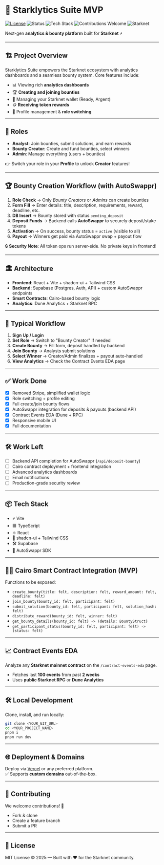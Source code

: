 
# 🚀 Starklytics Suite MVP

[![License](https://img.shields.io/badge/license-MIT-green.svg)](./LICENSE)
![Status](https://img.shields.io/badge/status-MVP-blue)
![Tech Stack](https://img.shields.io/badge/stack-React%20%7C%20Vite%20%7C%20Supabase%20%7C%20Cairo-purple)
![Contributions Welcome](https://img.shields.io/badge/contributions-welcome-brightgreen.svg)
![Starknet](https://img.shields.io/badge/built%20for-Starknet-black?logo=starknet)

Next-gen **analytics & bounty platform** built for **Starknet** ⚡  

---

## 🏗️ Project Overview

Starklytics Suite empowers the Starknet ecosystem with analytics dashboards and a seamless bounty system. Core features include:

- 📊 Viewing rich **analytics dashboards**
- 🏆 **Creating and joining bounties**
- 👛 Managing your Starknet wallet (Ready, Argent)
- 🪙 **Receiving token rewards**
- 👤 Profile management & **role switching**

---

## 👥 Roles

- **Analyst**: Join bounties, submit solutions, and earn rewards  
- **Bounty Creator**: Create and fund bounties, select winners  
- **Admin**: Manage everything (users + bounties)  

👉 Switch your role in your **Profile** to unlock **Creator** features!

---

## 🏆 Bounty Creation Workflow (with AutoSwappr)

1. **Role Check** → Only *Bounty Creators* or *Admins* can create bounties  
2. **Form Fill** → Enter details: title, description, requirements, reward, deadline, etc.  
3. **DB Insert** → Bounty stored with status `pending_deposit`  
4. **Deposit Funds** → Backend calls **AutoSwappr** to securely deposit/stake tokens  
5. **Activation** → On success, bounty status = `active` (visible to all)  
6. **Payout** → Winners get paid via AutoSwappr swap + payout flow  

🔒 **Security Note**: All token ops run server-side. No private keys in frontend!

---

## 🏛️ Architecture

- **Frontend**: React + Vite + shadcn-ui + Tailwind CSS  
- **Backend**: Supabase (Postgres, Auth, API) + custom AutoSwappr endpoints  
- **Smart Contracts**: Cairo-based bounty logic  
- **Analytics**: Dune Analytics + Starknet RPC  

---

## 🔄 Typical Workflow

1. **Sign Up / Login**  
2. **Set Role** → Switch to "Bounty Creator" if needed  
3. **Create Bounty** → Fill form, deposit handled by backend  
4. **Join Bounty** → Analysts submit solutions  
5. **Select Winner** → Creator/Admin finalizes + payout auto-handled  
6. **View Analytics** → Check the Contract Events EDA page  

---

## ✅ Work Done

- [x] Removed Stripe, simplified wallet logic  
- [x] Role switching + profile editing  
- [x] Full create/join bounty flows  
- [x] AutoSwappr integration for deposits & payouts (backend API)  
- [x] Contract Events EDA (Dune + RPC)  
- [x] Responsive mobile UI  
- [x] Full documentation  

---

## 🛠️ Work Left

- [ ] Backend API completion for AutoSwappr (`/api/deposit-bounty`)  
- [ ] Cairo contract deployment + frontend integration  
- [ ] Advanced analytics dashboards  
- [ ] Email notifications  
- [ ] Production-grade security review  

---

## 📦 Tech Stack

- ⚡ Vite  
- 🟦 TypeScript  
- ⚛️ React  
- 🎨 shadcn-ui + Tailwind CSS  
- 🛠️ Supabase  
- 🔄 AutoSwappr SDK  

---

## 🧑‍💻 Cairo Smart Contract Integration (MVP)

Functions to be exposed:

- `create_bounty(title: felt, description: felt, reward_amount: felt, deadline: felt)`  
- `join_bounty(bounty_id: felt, participant: felt)`  
- `submit_solution(bounty_id: felt, participant: felt, solution_hash: felt)`  
- `distribute_reward(bounty_id: felt, winner: felt)`  
- `get_bounty_details(bounty_id: felt) -> (details: BountyStruct)`  
- `get_participant_status(bounty_id: felt, participant: felt) -> (status: felt)`  

---

## 📈 Contract Events EDA

Analyze any **Starknet mainnet contract** on the `/contract-events-eda` page.  

- Fetches last **100 events** from past **2 weeks**  
- Uses **public Starknet RPC** or **Dune Analytics**  

---

## 🛠️ Local Development

Clone, install, and run locally:

```sh
git clone <YOUR_GIT_URL>
cd <YOUR_PROJECT_NAME>
pnpm i
pnpm run dev
```

---

## 🌐 Deployment & Domains

Deploy via [Vercel]([https://lovable.dev/projects/6bdb15f6-ff1e-4786-97d1-5d200f134246](https://starklytics-suite.vercel.app/)) or any preferred platform.  
✅ Supports **custom domains** out-of-the-box.  

---

## 🤝 Contributing

We welcome contributions! 🚀  
- Fork & clone  
- Create a feature branch  
- Submit a PR  

---

## 📜 License

MIT License © 2025 — Built with ❤️ for the Starknet community.

